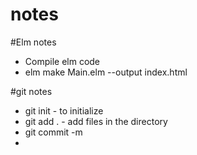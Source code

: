 # notes


#Elm notes
* Compile elm code
* elm make Main.elm --output index.html
 





#git notes
* git init - to initialize
* git add . - add files in the directory
* git commit -m
*



